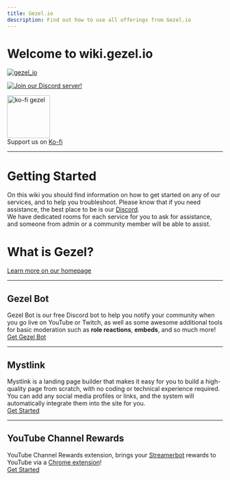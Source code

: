 ```yaml
---
title: Gezel.io
description: Find out how to use all offerings from Gezel.io
---
```


# Welcome to wiki.gezel.io

<p align="left"> <a href="https://twitter.com/gezel_io" target="blank"><img src="https://img.shields.io/twitter/follow/gezel_io?logo=twitter&style=for-the-badge" alt="gezel_io" /></a> </p> 

[![Join our Discord server!](https://invidget.switchblade.xyz/93snMvzzqK)](http://discord.gg/2FB8wDG)

<div align=""><a href="https://ko-fi.com/gezel"><img src="https://cdn.iconscout.com/icon/free/png-256/ko-fi-2752141-2284958.png" height="100" alt="ko-fi gezel" /></a><br>Support us on <a href="https://ko-fi.com/gezel">Ko-fi</a><br></div>

---
# Getting Started
On this wiki you should find information on how to get started on any of our services, and to help you troubleshoot.
Please know that if you need assistance, the best place to be is our [Discord](https://gezel.io/discord).\
 We have dedicated rooms for each service for you to ask for assistance, and someone from admin or a community member will be able to assist.

# What is Gezel?
[Learn more on our homepage](https://gezel.io)

---
## Gezel Bot
Gezel Bot is our free Discord bot to help you notify your community when you go live on YouTube or Twitch, as well as some awesome additional tools for basic
moderation such as **role reactions**, **embeds**, and so much more!\
<a href="https://bot.gezel.io" class="button" name="gezelbot">Get Gezel Bot</a>

---

## Mystlink
Mystlink is a landing page builder that makes it easy for you to build a high-quality page from scratch, with no coding or technical experience required.
You can add any social media profiles or links, and the system will automatically integrate them into the site for you.\
<a href="https://mystl.ink" class="button" name="mystlink">Get Started</a>

---

## YouTube Channel Rewards
YouTube Channel Rewards extension, brings your [Streamerbot](https://streamer.bot) rewards to YouTube via a [Chrome extension](https://gezel.io/download)!\
<a href="/ytcr" class="button" name="ytcr">Get Started</a>
